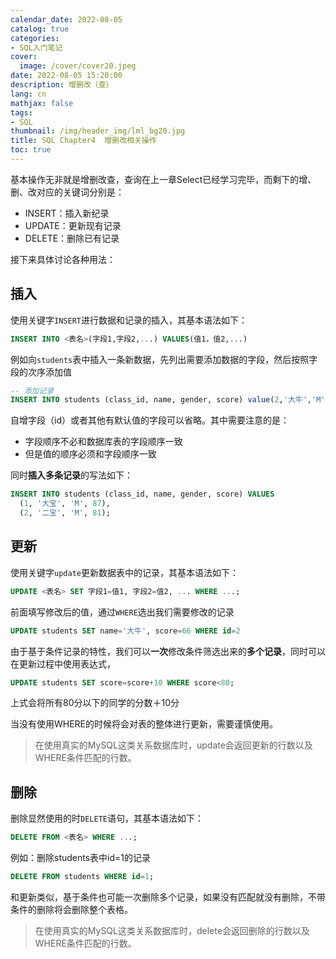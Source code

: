 ```yaml
---
calendar_date: 2022-08-05
catalog: true
categories:
- SQL入门笔记
cover:
  image: /cover/cover20.jpeg
date: 2022-08-05 15:20:00
description: 增删改（查）
lang: cn
mathjax: false
tags:
- SQL
thumbnail: /img/header_img/lml_bg20.jpg
title: SQL Chapter4  增删改相关操作
toc: true
---
```


基本操作无非就是增删改查，查询在上一章Select已经学习完毕，而剩下的增、删、改对应的关键词分别是：

- INSERT：插入新纪录
- UPDATE：更新现有记录
- DELETE：删除已有记录

接下来具体讨论各种用法：

## 插入

使用关键字`INSERT`进行数据和记录的插入，其基本语法如下：

```SQL
INSERT INTO <表名>(字段1,字段2,...) VALUES(值1，值2,...)
```

例如向`students`表中插入一条新数据，先列出需要添加数据的字段，然后按照字段的次序添加值

```sql
-- 添加记录
INSERT INTO students (class_id, name, gender, score) value(2,'大牛','M',80);
```

自增字段（id）或者其他有默认值的字段可以省略。其中需要注意的是：

- 字段顺序不必和数据库表的字段顺序一致
- 但是值的顺序必须和字段顺序一致

同时**插入多条记录**的写法如下：

```sql
INSERT INTO students (class_id, name, gender, score) VALUES
  (1, '大宝', 'M', 87),
  (2, '二宝', 'M', 81);
```



## 更新

使用关键字`update`更新数据表中的记录，其基本语法如下：

```sql
UPDATE <表名> SET 字段1=值1, 字段2=值2, ... WHERE ...;
```

前面填写修改后的值，通过`WHERE`选出我们需要修改的记录

```sql
UPDATE students SET name='大牛', score=66 WHERE id=2
```

由于基于条件记录的特性，我们可以**一次**修改条件筛选出来的**多个记录**，同时可以在更新过程中使用表达式，

```sql
UPDATE students SET score=score+10 WHERE score<80;
```

上式会将所有80分以下的同学的分数＋10分

当没有使用WHERE的时候将会对表的整体进行更新，需要谨慎使用。

> 在使用真实的MySQL这类关系数据库时，update会返回更新的行数以及WHERE条件匹配的行数。

## 删除

删除显然使用的时`DELETE`语句，其基本语法如下：

```sql
DELETE FROM <表名> WHERE ...;
```

例如：删除students表中id=1的记录

```sql
DELETE FROM students WHERE id=1;
```

和更新类似，基于条件也可能一次删除多个记录，如果没有匹配就没有删除，不带条件的删除将会删除整个表格。

> 在使用真实的MySQL这类关系数据库时，delete会返回删除的行数以及WHERE条件匹配的行数。